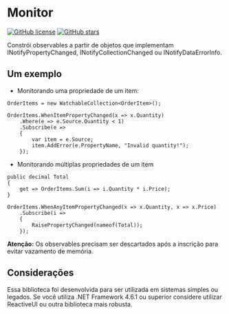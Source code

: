 # Monitor
[![GitHub license](https://img.shields.io/github/license/incognito201/Monitor)](https://github.com/incognito201/Monitor/blob/master/LICENSE)
[![GitHub stars](https://img.shields.io/github/stars/incognito201/Monitor)](https://github.com/incognito201/Monitor/stargazers)

Constrói observables a partir de objetos que implementam INotifyPropertyChanged, INotifyCollectionChanged ou INotifyDataErrorInfo.

## Um exemplo

- Monitorando uma propriedade de um item:
```
OrderItems = new WatchableCollection<OrderItem>();

OrderItems.WhenItemPropertyChanged(x => x.Quantity)
    .Where(e => e.Source.Quantity < 1)
    .Subscribe(e =>
    {
        var item = e.Source;
        item.AddError(e.PropertyName, "Invalid quantity!");
    });
```

- Monitorando múltiplas propriedades de um item
```
public decimal Total
{
    get => OrderItems.Sum(i => i.Quantity * i.Price);
}
```
```
OrderItems.WhenAnyItemPropertyChanged(x => x.Quantity, x => x.Price)
    .Subscribe(i =>
    {
        RaisePropertyChanged(nameof(Total));
    });
```

**Atenção:** Os observables precisam ser descartados após a inscrição para evitar vazamento de memória.

## Considerações
Essa biblioteca foi desenvolvida para ser utilizada em sistemas simples ou legados. Se você utiliza .NET Framework 4.6.1 ou superior considere utilizar ReactiveUI ou outra biblioteca mais robusta.
